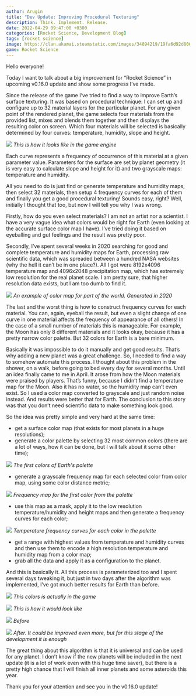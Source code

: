 ```yaml
---
author: Arugin
title: "Dev Update: Improving Procedural Texturing"
description: Think. Implement. Release.
date: 2022-04-29 09:47:00 +0300
categories: [Rocket Science, Development Blog]
tags: [rocket science]
image: https://clan.akamai.steamstatic.com/images/34094219/19fa6d92d806c62dea98276ab9096f4f5031f669_400x225.png
game: Rocket Science
---
```

Hello everyone!

Today I want to talk about a big improvement for “Rocket Science” in upcoming v0.16.0 update and show some progress I’ve made.

Since the release of the game I’ve tried to find a way to improve Earth’s surface texturing. It was based on procedural technique: I can set up and configure up to 32 material layers for the particular planet. For any given point of the rendered planet, the game selects four materials from the provided list, mixes and blends them together and then displays the resulting color on screen. Which four materials will be selected is basically determined by four curves: temperature, humidity, slope and height.

![](https://clan.akamai.steamstatic.com/images//34094219/b8aee0084b10b003d6b094e717202dada520f38d.png)
_This is how it looks like in the game engine_

Each curve represents a frequency of occurrence of this material at a given parameter value. Parameters for the surface are set by planet geometry (it is very easy to calculate slope and height for it) and two grayscale maps: temperature and humidity.

All you need to do is just find or generate temperature and humidity maps, then select 32 materials, then setup 4 frequency curves for each of them and finally you get a good procedural texturing! Sounds easy, right? Well, initially I thought that too, but now I will tell you why I was wrong.

Firstly, how do you even select materials? I am not an artist nor a scientist. I have a very vague idea what colors would be right for Earth (even looking at the accurate surface color map I have). I’ve tried doing it based on eyeballing and gut feelings and the result was pretty poor.

Secondly, I’ve spent several weeks in 2020 searching for good and complete temperature and humidity maps for Earth, processing raw scientific data, which was spreaded between a hundred NASA websites (why the hell it can’t be in one place?). All I got were 8192x4096 temperature map and 4096x2048 precipitation map, which has extremely low resolution for the real planet scale. I am pretty sure, that higher resolution data exists, but I am too dumb to find it.

![](https://clan.akamai.steamstatic.com/images//34094219/5b916eba7bef919849b09ba1910038a163b56cec.png)
_An example of color map for part of the world. Generated in 2020_

The last and the worst thing is how to construct frequency curves for each material. You can, again, eyeball the result, but even a slight change of one curve in one material affects the frequency of appearance of all others! In the case of a small number of materials this is manageable. For example, the Moon has only 8 different materials and it looks okay, because it has a pretty narrow color palette. But 32 colors for Earth is a bare minimum.

Basically it was impossible to do it manually and get good results. That’s why adding a new planet was a great challenge. So, I needed to find a way to somehow automate this process. I thought about this problem in the shower, on a walk, before going to bed every day for several months. Until an idea finally came to me in April. It arose from how the Moon materials were praised by players. That’s funny, because I didn’t find a temperature map for the Moon. Also it has no water, so the humidity map can’t even exist. So I used a color map converted to grayscale and just random noise instead. And results were better that for Earth. The conclusion to this story was that you don’t need scientific data to make something look good.

So the idea was pretty simple and very hard at the same time:

- get a surface color map (that exists for most planets in a huge resolutions);
- generate a color palette by selecting 32 most common colors (there are a lot of ways, how it can be done, but I will talk about it some other time);


![](https://clan.akamai.steamstatic.com/images//34094219/482026e67097792fbb68f823a12856e01e3ff42b.png)
_The first colors of Earth's palette_

- generate a grayscale frequency map for each selected color from color map, using some color distance metric;

![](https://clan.akamai.steamstatic.com/images//34094219/07e7517fce6050798d3a9562dbabab936d76e650.png)
_Frequency map for the first color from the palette_

- use this map as a mask, apply it to the low resolution temperature/humidity and height maps and then generate a frequency curves for each color;

![](https://clan.akamai.steamstatic.com/images//34094219/325334a66696140e68ec64108f27bb3b3a7a6a3c.png)
_Temperature frequency curves for each color in the palette_

- get a range with highest values from temperature and humidity curves and then use them to encode a high resolution temperature and humidity map from a color map;  
- grab all the data and apply it as a configuration to the planet.  


And this is basically it. All this process is parameterized too and I spent several days tweaking it, but just in two days after the algorithm was implemented, I’ve got much better results for Earth than before.

![](https://clan.akamai.steamstatic.com/images//34094219/1458023f93a0c31674517cb86ba67111e190aaba.png)
_This colors is actually in the game_

![](https://clan.akamai.steamstatic.com/images//34094219/7461ec9fd9b4b4964335cee6376ee613c7301ea1.png)
_This is how it would look like_

![](https://clan.akamai.steamstatic.com/images//34094219/f7a26e1c9c60db52429a2e62febe6858efac52be.png)
_Before_

![](https://clan.akamai.steamstatic.com/images//34094219/dc93a507ffc0fc3c878f208fd60cfd7265f93011.png)
_After. It could be improved even more, but for this stage of the development it is enough_

The great thing about this algorithm is that it is universal and can be used for any planet. I don’t know if the new planets will be included in the next update (it is a lot of work even with this huge time saver), but there is a pretty high chance that I will finish all inner planets and some asteroids this year.

Thank you for your attention and see you in the v0.16.0 update!
